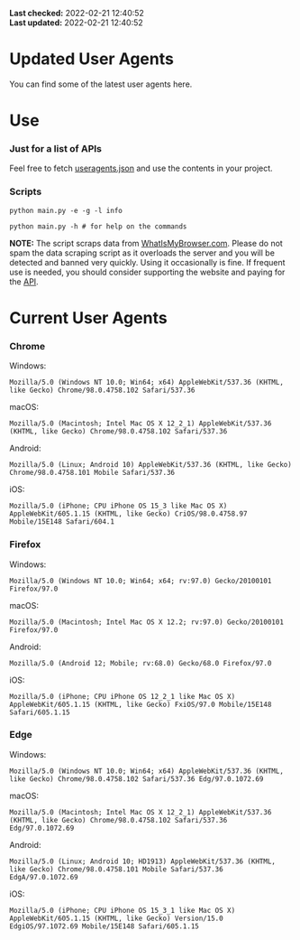 **Last checked:** 2022-02-21 12:40:52  
**Last updated:** 2022-02-21 12:40:52  

# Updated User Agents
You can find some of the latest user agents here.

# Use

### Just for a list of APIs

Feel free to fetch [useragents.json](https://raw.githubusercontent.com/tmxkn1/UpdatedUserAgents/master/useragents.json) and use the contents in your project.

### Scripts

```
python main.py -e -g -l info

python main.py -h # for help on the commands
```
**NOTE:** The script scraps data from [WhatIsMyBrowser.com](https://www.whatismybrowser.com). Please do not spam the data scraping script as it overloads the server and you will be detected and banned very quickly. Using it occasionally is fine. If frequent use is needed, you should consider supporting the website and paying for the [API](https://developers.whatismybrowser.com/api/).

# Current User Agents
### Chrome

Windows:
```
Mozilla/5.0 (Windows NT 10.0; Win64; x64) AppleWebKit/537.36 (KHTML, like Gecko) Chrome/98.0.4758.102 Safari/537.36
```

macOS:
```
Mozilla/5.0 (Macintosh; Intel Mac OS X 12_2_1) AppleWebKit/537.36 (KHTML, like Gecko) Chrome/98.0.4758.102 Safari/537.36
```

Android:
```
Mozilla/5.0 (Linux; Android 10) AppleWebKit/537.36 (KHTML, like Gecko) Chrome/98.0.4758.101 Mobile Safari/537.36
```

iOS:
```
Mozilla/5.0 (iPhone; CPU iPhone OS 15_3 like Mac OS X) AppleWebKit/605.1.15 (KHTML, like Gecko) CriOS/98.0.4758.97 Mobile/15E148 Safari/604.1
```

### Firefox

Windows:
```
Mozilla/5.0 (Windows NT 10.0; Win64; x64; rv:97.0) Gecko/20100101 Firefox/97.0
```

macOS:
```
Mozilla/5.0 (Macintosh; Intel Mac OS X 12.2; rv:97.0) Gecko/20100101 Firefox/97.0
```

Android:
```
Mozilla/5.0 (Android 12; Mobile; rv:68.0) Gecko/68.0 Firefox/97.0
```

iOS:
```
Mozilla/5.0 (iPhone; CPU iPhone OS 12_2_1 like Mac OS X) AppleWebKit/605.1.15 (KHTML, like Gecko) FxiOS/97.0 Mobile/15E148 Safari/605.1.15
```

###  Edge

Windows:
```
Mozilla/5.0 (Windows NT 10.0; Win64; x64) AppleWebKit/537.36 (KHTML, like Gecko) Chrome/98.0.4758.102 Safari/537.36 Edg/97.0.1072.69
```

macOS:
```
Mozilla/5.0 (Macintosh; Intel Mac OS X 12_2_1) AppleWebKit/537.36 (KHTML, like Gecko) Chrome/98.0.4758.102 Safari/537.36 Edg/97.0.1072.69
```

Android:
```
Mozilla/5.0 (Linux; Android 10; HD1913) AppleWebKit/537.36 (KHTML, like Gecko) Chrome/98.0.4758.101 Mobile Safari/537.36 EdgA/97.0.1072.69
```

iOS:
```
Mozilla/5.0 (iPhone; CPU iPhone OS 15_3_1 like Mac OS X) AppleWebKit/605.1.15 (KHTML, like Gecko) Version/15.0 EdgiOS/97.1072.69 Mobile/15E148 Safari/605.1.15
```
